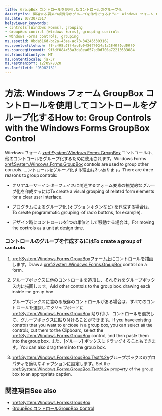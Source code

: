 ```yaml
---
title: GroupBox コントロールを使用したコントロールのグループ化
description: 関連する要素の視覚的なグループを作成できるように、Windows フォーム GroupBox コントロールを使用してコントロールをグループ化する方法について説明します。
ms.date: 03/30/2017
helpviewer_keywords:
- controls [Windows Forms], grouping
- GroupBox control [Windows Forms], grouping controls
- Windows Forms controls, grouping
ms.assetid: 0bda316d-bd2a-43aa-ac73-342453303169
ms.openlocfilehash: f84c495a18f4ae5e04367f024a1e2849f1ed59f9
ms.sourcegitcommit: 9f6df084c53a3da0ea657ed0d708a72213683084
ms.translationtype: MT
ms.contentlocale: ja-JP
ms.lasthandoff: 12/09/2020
ms.locfileid: "96982131"
---
```

# <a name="how-to-group-controls-with-the-windows-forms-groupbox-control"></a><span data-ttu-id="32667-103">方法: Windows フォーム GroupBox コントロールを使用してコントロールをグループ化する</span><span class="sxs-lookup"><span data-stu-id="32667-103">How to: Group Controls with the Windows Forms GroupBox Control</span></span>
<span data-ttu-id="32667-104">Windows フォーム <xref:System.Windows.Forms.GroupBox> コントロールは、他のコントロールをグループ化するために使用されます。</span><span class="sxs-lookup"><span data-stu-id="32667-104">Windows Forms <xref:System.Windows.Forms.GroupBox> controls are used to group other controls.</span></span> <span data-ttu-id="32667-105">コントロールをグループ化する理由は3つあります。</span><span class="sxs-lookup"><span data-stu-id="32667-105">There are three reasons to group controls:</span></span>  
  
- <span data-ttu-id="32667-106">クリアユーザーインターフェイスに関連するフォーム要素の視覚的なグループ化を作成するには</span><span class="sxs-lookup"><span data-stu-id="32667-106">To create a visual grouping of related form elements for a clear user interface.</span></span>  
  
- <span data-ttu-id="32667-107">プログラムによるグループ化 (オプションボタンなど) を作成する場合は。</span><span class="sxs-lookup"><span data-stu-id="32667-107">To create programmatic grouping (of radio buttons, for example).</span></span>  
  
- <span data-ttu-id="32667-108">デザイン時にコントロールを1つの単位として移動する場合は。</span><span class="sxs-lookup"><span data-stu-id="32667-108">For moving the controls as a unit at design time.</span></span>  
  
### <a name="to-create-a-group-of-controls"></a><span data-ttu-id="32667-109">コントロールのグループを作成するには</span><span class="sxs-lookup"><span data-stu-id="32667-109">To create a group of controls</span></span>  
  
1. <span data-ttu-id="32667-110"><xref:System.Windows.Forms.GroupBox>フォーム上にコントロールを描画します。</span><span class="sxs-lookup"><span data-stu-id="32667-110">Draw a <xref:System.Windows.Forms.GroupBox> control on a form.</span></span>  
  
2. <span data-ttu-id="32667-111">グループボックスに他のコントロールを追加し、それぞれをグループボックス内に描画します。</span><span class="sxs-lookup"><span data-stu-id="32667-111">Add other controls to the group box, drawing each inside the group box.</span></span>  
  
     <span data-ttu-id="32667-112">グループボックスに含める既存のコントロールがある場合は、すべてのコントロールを選択してクリップボードに <xref:System.Windows.Forms.GroupBox> 貼り付け、コントロールを選択して、グループボックスに貼り付けることができます。</span><span class="sxs-lookup"><span data-stu-id="32667-112">If you have existing controls that you want to enclose in a group box, you can select all the controls, cut them to the Clipboard, select the <xref:System.Windows.Forms.GroupBox> control, and then paste them into the group box.</span></span> <span data-ttu-id="32667-113">また、[グループ] ボックスにドラッグすることもできます。</span><span class="sxs-lookup"><span data-stu-id="32667-113">You can also drag them into the group box.</span></span>  
  
3. <span data-ttu-id="32667-114"><xref:System.Windows.Forms.GroupBox.Text%2A>グループボックスのプロパティを適切なキャプションに設定します。</span><span class="sxs-lookup"><span data-stu-id="32667-114">Set the <xref:System.Windows.Forms.GroupBox.Text%2A> property of the group box to an appropriate caption.</span></span>  
  
## <a name="see-also"></a><span data-ttu-id="32667-115">関連項目</span><span class="sxs-lookup"><span data-stu-id="32667-115">See also</span></span>

- <xref:System.Windows.Forms.GroupBox>
- [<span data-ttu-id="32667-116">GroupBox コントロール</span><span class="sxs-lookup"><span data-stu-id="32667-116">GroupBox Control</span></span>](groupbox-control-windows-forms.md)
